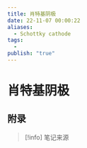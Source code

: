 ```yaml
---
title: 肖特基阴极
date: 22-11-07 00:00:22
aliases:
  - Schottky cathode
tags:
  - 
publish: "true"
---
```


# 肖特基阴极

## 


## 附录

> [!info] 笔记来源
> 

